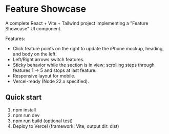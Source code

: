 # Feature Showcase

A complete React + Vite + Tailwind project implementing a "Feature Showcase" UI component.

Features:
- Click feature points on the right to update the iPhone mockup, heading, and body on the left.
- Left/Right arrows switch features.
- Sticky behavior while the section is in view; scrolling steps through features 1 → 5 and stops at last feature.
- Responsive layout for mobile.
- Vercel-ready (Node 22.x specified).

## Quick start
1. npm install
2. npm run dev
3. npm run build (optional test)
4. Deploy to Vercel (framework: Vite, output dir: dist)
